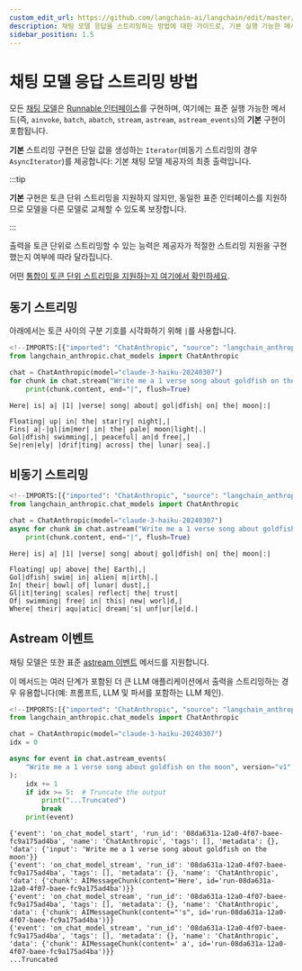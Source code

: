 ```yaml
---
custom_edit_url: https://github.com/langchain-ai/langchain/edit/master/docs/docs/how_to/chat_streaming.ipynb
description: 채팅 모델 응답을 스트리밍하는 방법에 대한 가이드로, 기본 실행 가능한 메서드와 토큰별 스트리밍 지원 여부를 설명합니다.
sidebar_position: 1.5
---
```


# 채팅 모델 응답 스트리밍 방법

모든 [채팅 모델](https://api.python.langchain.com/en/latest/language_models/langchain_core.language_models.chat_models.BaseChatModel.html)은 [Runnable 인터페이스](https://api.python.langchain.com/en/latest/runnables/langchain_core.runnables.base.Runnable.html#langchain_core.runnables.base.Runnable)를 구현하며, 여기에는 표준 실행 가능한 메서드(즉, `ainvoke`, `batch`, `abatch`, `stream`, `astream`, `astream_events`)의 **기본** 구현이 포함됩니다.

**기본** 스트리밍 구현은 단일 값을 생성하는 `Iterator`(비동기 스트리밍의 경우 `AsyncIterator`)를 제공합니다: 기본 채팅 모델 제공자의 최종 출력입니다.

:::tip

**기본** 구현은 토큰 단위 스트리밍을 지원하지 않지만, 동일한 표준 인터페이스를 지원하므로 모델을 다른 모델로 교체할 수 있도록 보장합니다.

:::

출력을 토큰 단위로 스트리밍할 수 있는 능력은 제공자가 적절한 스트리밍 지원을 구현했는지 여부에 따라 달라집니다.

어떤 [통합이 토큰 단위 스트리밍을 지원하는지 여기에서 확인하세요](/docs/integrations/chat/).

## 동기 스트리밍

아래에서는 토큰 사이의 구분 기호를 시각화하기 위해 `|`를 사용합니다.

```python
<!--IMPORTS:[{"imported": "ChatAnthropic", "source": "langchain_anthropic.chat_models", "docs": "https://api.python.langchain.com/en/latest/chat_models/langchain_anthropic.chat_models.ChatAnthropic.html", "title": "How to stream chat model responses"}]-->
from langchain_anthropic.chat_models import ChatAnthropic

chat = ChatAnthropic(model="claude-3-haiku-20240307")
for chunk in chat.stream("Write me a 1 verse song about goldfish on the moon"):
    print(chunk.content, end="|", flush=True)
```

```output
Here| is| a| |1| |verse| song| about| gol|dfish| on| the| moon|:|

Floating| up| in| the| star|ry| night|,|
Fins| a|-|gl|im|mer| in| the| pale| moon|light|.|
Gol|dfish| swimming|,| peaceful| an|d free|,|
Se|ren|ely| |drif|ting| across| the| lunar| sea|.|
```

## 비동기 스트리밍

```python
<!--IMPORTS:[{"imported": "ChatAnthropic", "source": "langchain_anthropic.chat_models", "docs": "https://api.python.langchain.com/en/latest/chat_models/langchain_anthropic.chat_models.ChatAnthropic.html", "title": "How to stream chat model responses"}]-->
from langchain_anthropic.chat_models import ChatAnthropic

chat = ChatAnthropic(model="claude-3-haiku-20240307")
async for chunk in chat.astream("Write me a 1 verse song about goldfish on the moon"):
    print(chunk.content, end="|", flush=True)
```

```output
Here| is| a| |1| |verse| song| about| gol|dfish| on| the| moon|:|

Floating| up| above| the| Earth|,|
Gol|dfish| swim| in| alien| m|irth|.|
In| their| bowl| of| lunar| dust|,|
Gl|it|tering| scales| reflect| the| trust|
Of| swimming| free| in| this| new| worl|d,|
Where| their| aqu|atic| dream|'s| unf|ur|le|d.|
```

## Astream 이벤트

채팅 모델은 또한 표준 [astream 이벤트](https://api.python.langchain.com/en/latest/runnables/langchain_core.runnables.base.Runnable.html#langchain_core.runnables.base.Runnable.astream_events) 메서드를 지원합니다.

이 메서드는 여러 단계가 포함된 더 큰 LLM 애플리케이션에서 출력을 스트리밍하는 경우 유용합니다(예: 프롬프트, LLM 및 파서를 포함하는 LLM 체인). 

```python
<!--IMPORTS:[{"imported": "ChatAnthropic", "source": "langchain_anthropic.chat_models", "docs": "https://api.python.langchain.com/en/latest/chat_models/langchain_anthropic.chat_models.ChatAnthropic.html", "title": "How to stream chat model responses"}]-->
from langchain_anthropic.chat_models import ChatAnthropic

chat = ChatAnthropic(model="claude-3-haiku-20240307")
idx = 0

async for event in chat.astream_events(
    "Write me a 1 verse song about goldfish on the moon", version="v1"
):
    idx += 1
    if idx >= 5:  # Truncate the output
        print("...Truncated")
        break
    print(event)
```

```output
{'event': 'on_chat_model_start', 'run_id': '08da631a-12a0-4f07-baee-fc9a175ad4ba', 'name': 'ChatAnthropic', 'tags': [], 'metadata': {}, 'data': {'input': 'Write me a 1 verse song about goldfish on the moon'}}
{'event': 'on_chat_model_stream', 'run_id': '08da631a-12a0-4f07-baee-fc9a175ad4ba', 'tags': [], 'metadata': {}, 'name': 'ChatAnthropic', 'data': {'chunk': AIMessageChunk(content='Here', id='run-08da631a-12a0-4f07-baee-fc9a175ad4ba')}}
{'event': 'on_chat_model_stream', 'run_id': '08da631a-12a0-4f07-baee-fc9a175ad4ba', 'tags': [], 'metadata': {}, 'name': 'ChatAnthropic', 'data': {'chunk': AIMessageChunk(content="'s", id='run-08da631a-12a0-4f07-baee-fc9a175ad4ba')}}
{'event': 'on_chat_model_stream', 'run_id': '08da631a-12a0-4f07-baee-fc9a175ad4ba', 'tags': [], 'metadata': {}, 'name': 'ChatAnthropic', 'data': {'chunk': AIMessageChunk(content=' a', id='run-08da631a-12a0-4f07-baee-fc9a175ad4ba')}}
...Truncated
```